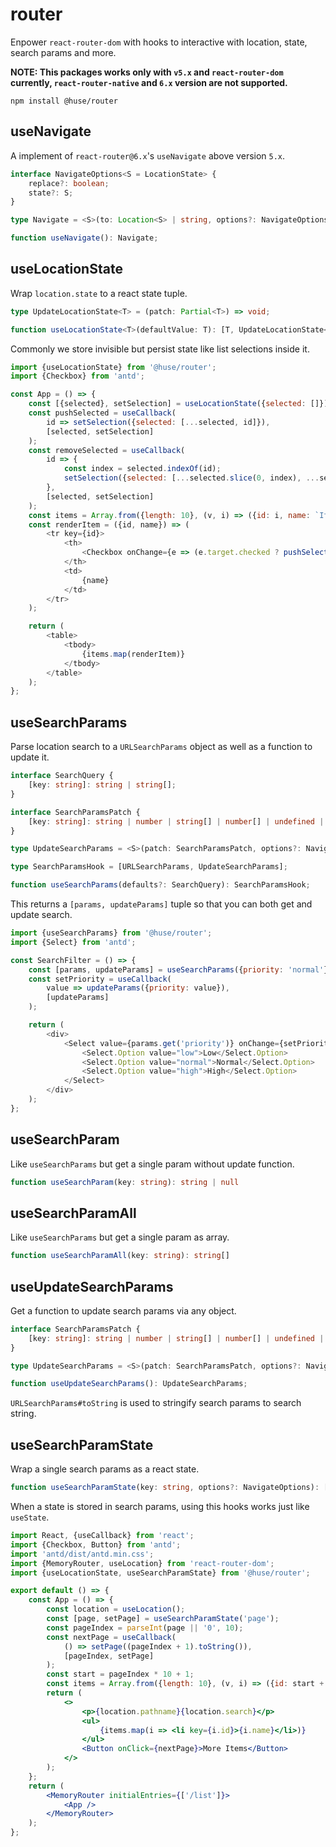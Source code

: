 # router

Enpower `react-router-dom` with hooks to interactive with location, state, search params and more.

**NOTE: This packages works only with `v5.x` and `react-router-dom` currently, `react-router-native` and `6.x` version are not supported.**

```shell
npm install @huse/router
```

## useNavigate

A implement of `react-router@6.x`'s `useNavigate` above version `5.x`.

```typescript
interface NavigateOptions<S = LocationState> {
    replace?: boolean;
    state?: S;
}

type Navigate = <S>(to: Location<S> | string, options?: NavigateOptions<S>) => void;

function useNavigate(): Navigate;
```

## useLocationState

Wrap `location.state` to a react state tuple.

```typescript
type UpdateLocationState<T> = (patch: Partial<T>) => void;

function useLocationState<T>(defaultValue: T): [T, UpdateLocationState<T>];
```

Commonly we store invisible but persist state like list selections inside it.

```javascript
import {useLocationState} from '@huse/router';
import {Checkbox} from 'antd';

const App = () => {
    const [{selected}, setSelection] = useLocationState({selected: []});
    const pushSelected = useCallback(
        id => setSelection({selected: [...selected, id]}),
        [selected, setSelection]
    );
    const removeSelected = useCallback(
        id => {
            const index = selected.indexOf(id);
            setSelection({selected: [...selected.slice(0, index), ...selected.slice(index + 1)]});
        },
        [selected, setSelection]
    );
    const items = Array.from({length: 10}, (v, i) => ({id: i, name: `Item ${i}`}));
    const renderItem = ({id, name}) => (
        <tr key={id}>
            <th>
                <Checkbox onChange={e => (e.target.checked ? pushSelected(id) : removeSelected(id))} />
            </th>
            <td>
                {name}
            </td>
        </tr>
    );

    return (
        <table>
            <tbody>
                {items.map(renderItem)}
            </tbody>
        </table>
    );
};
```

## useSearchParams

Parse location search to a `URLSearchParams` object as well as a function to update it.

```typescript
interface SearchQuery {
    [key: string]: string | string[];
}

interface SearchParamsPatch {
    [key: string]: string | number | string[] | number[] | undefined | null;
}

type UpdateSearchParams = <S>(patch: SearchParamsPatch, options?: NavigateOptions<S>) => void;

type SearchParamsHook = [URLSearchParams, UpdateSearchParams];

function useSearchParams(defaults?: SearchQuery): SearchParamsHook;
```

This returns a `[params, updateParams]` tuple so that you can both get and update search.

```javascript
import {useSearchParams} from '@huse/router';
import {Select} from 'antd';

const SearchFilter = () => {
    const [params, updateParams] = useSearchParams({priority: 'normal'});
    const setPriority = useCallback(
        value => updateParams({priority: value}),
        [updateParams]
    );

    return (
        <div>
            <Select value={params.get('priority')} onChange={setPriority}>
                <Select.Option value="low">Low</Select.Option>
                <Select.Option value="normal">Normal</Select.Option>
                <Select.Option value="high">High</Select.Option>
            </Select>
        </div>
    );
};
```

## useSearchParam

Like `useSearchParams` but get a single param without update function.

```typescript
function useSearchParam(key: string): string | null
```

## useSearchParamAll

Like `useSearchParams` but get a single param as array.

```typescript
function useSearchParamAll(key: string): string[]
```

## useUpdateSearchParams

Get a function to update search params via any object.

```typescript
interface SearchParamsPatch {
    [key: string]: string | number | string[] | number[] | undefined | null;
}

type UpdateSearchParams = <S>(patch: SearchParamsPatch, options?: NavigateOptions<S>) => void;

function useUpdateSearchParams(): UpdateSearchParams;
```

`URLSearchParams#toString` is used to stringify search params to search string.

## useSearchParamState

Wrap a single search params as a react state.

```typescript
function useSearchParamState(key: string, options?: NavigateOptions): [string | null, (value: string) => void];
```

When a state is stored in search params, using this hooks works just like `useState`.

```jsx
import React, {useCallback} from 'react';
import {Checkbox, Button} from 'antd';
import 'antd/dist/antd.min.css';
import {MemoryRouter, useLocation} from 'react-router-dom';
import {useLocationState, useSearchParamState} from '@huse/router';

export default () => {
    const App = () => {
        const location = useLocation();
        const [page, setPage] = useSearchParamState('page');
        const pageIndex = parseInt(page || '0', 10);
        const nextPage = useCallback(
            () => setPage((pageIndex + 1).toString()),
            [pageIndex, setPage]
        );
        const start = pageIndex * 10 + 1;
        const items = Array.from({length: 10}, (v, i) => ({id: start + i, name: `Item ${start + i}`}));
        return (
            <>
                <p>{location.pathname}{location.search}</p>
                <ul>
                    {items.map(i => <li key={i.id}>{i.name}</li>)}
                </ul>
                <Button onClick={nextPage}>More Items</Button>
            </>
        );
    };
    return (
        <MemoryRouter initialEntries={['/list']}>
            <App />
        </MemoryRouter>
    );
};
```

